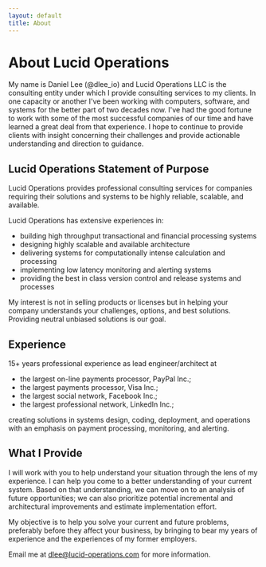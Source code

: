 ```yaml
---
layout: default
title: About
---
```


# About Lucid Operations

My name is Daniel Lee (@dlee_io) and Lucid Operations LLC is the consulting
entity under which I provide consulting services to my clients. In one capacity
or another I've been working with computers, software, and systems for the
better part of two decades now. I've had the good fortune to work with some of
the most successful companies of our time and have learned a great deal from
that experience. I hope to continue to provide clients with insight concerning
their challenges and provide actionable understanding and direction to
guidance.

## Lucid Operations Statement of Purpose

Lucid Operations provides professional consulting services for companies
requiring their solutions and systems to be highly reliable, scalable, and
available.

Lucid Operations has extensive experiences in:

 - building high throughput transactional and financial processing systems
 - designing highly scalable and available architecture
 - delivering systems for computationally intense calculation and processing
 - implementing low latency monitoring and alerting systems
 - providing the best in class version control and release systems and processes

My interest is not in selling products or licenses but in helping your company
understands your challenges, options, and best solutions.  Providing neutral
unbiased solutions is our goal.

## Experience

15+ years professional experience as lead engineer/architect at
 
 - the largest on-line payments processor, PayPal Inc.;
 - the largest payments processor, Visa Inc.;
 - the largest social network, Facebook Inc.;
 - the largest professional network, LinkedIn Inc.;

creating solutions in systems design, coding, deployment, and operations with
an emphasis on payment processing, monitoring, and alerting.

## What I Provide

I will work with you to help understand your situation through the lens of my
experience.  I can help you come to a better understanding of your current
system.  Based on that understanding, we can move on to an analysis of future
opportunities; we can also prioritize potential incremental and architectural
improvements and estimate implementation effort.

My objective is to help you solve your current and future problems, preferably
before they affect your business, by bringing to bear my years of experience
and the experiences of my former employers.

Email me at <a href="mailto:dlee@lucid-operations.com">dlee@lucid-operations.com</a> for more information.
